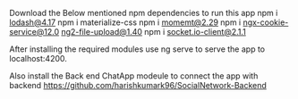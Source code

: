 Download the Below mentioned npm dependencies to run this app
npm i lodash@4.17
npm i materialize-css
npm i momemt@2.29
npm i ngx-cookie-service@12.0
ng2-file-upload@1.40
npm i socket.io-client@2.1.1
 
 After installing the required modules use
 ng serve to serve the app to localhost:4200.

Also install the Back end ChatApp modeule to connect the app with backend 
https://github.com/harishkumark96/SocialNetwork-Backend
